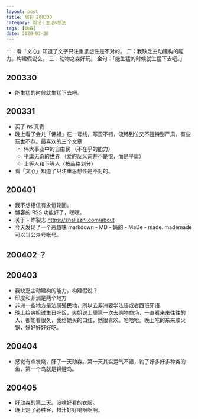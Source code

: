 ```yaml
---
layout: post
title: 周刊_200330
category: 周记｜生活&想法
tags: [动森]
date: 2020-03-30
---
```


一：看「文心」知道了文字只注重思想性是不对的。
二：我缺乏主动建构的能力。构建假说么。
三：动物之森好玩。
金句：「能生猛的时候就生猛下去吧。」

## 200330
  - 能生猛的时候就生猛下去吧。

## 200331
  - 买了 ns 真贵
  - 晚上看了会儿「佛祖」在一号线，写蛮不错，流畅到位又不是特别严肃，有些玩世不恭。最喜欢的三个文章
    - 伟大事业中的自由民 （不在乎的能力）
    - 平庸无奇的世界 （爱的反义词并不是恨，而是平庸）
    - 上等人和下等人（按品格划分）
  - 看「文心」知道了只注重思想性是不对的。
  
## 200401
  - 我不想相信有永恒轮回。
  - 博客的 RSS 功能好了，嘿嘿。
  - 关于 - 炸裂志 https://zhaliezhi.com/about
  - 今天发现了一个恶趣味 markdown - MD - 妈的 - MaDe - made. mademade 可以当公众号帐号。
  
## 200402 ？
## 200403
  - 我缺乏主动建构的能力。构建假说？
  - 印度和非洲是两个地方
  - 非洲一些地方是法属殖民地，所以去非洲要学法语或者西班牙语
  - 晚上给爽姐过生日吃饭，爽姐说上周第一次去购物商场，一直看来来往往的人，都能看很久，我给她买的口红，她很喜欢。哈哈哈。晚上吃的东来顺火锅，好好好好好吃。
  
## 200404
  - 感觉有点发烧，肝了一天动森。第一天其实运气不错，钓了好多好多种类的鱼，第一个岛就是锦鲤岛。
  
## 200405
  - 肝动森的第二天。没啥好看的衣服。
  - 晚上定了必胜客，橙汁好好喝啊啊啊。
